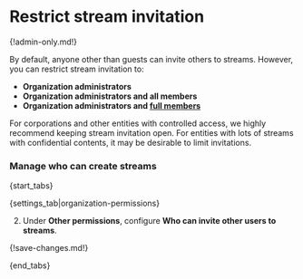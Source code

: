 # Restrict stream invitation

{!admin-only.md!}

By default, anyone other than guests can invite others to streams. However, you can restrict stream
invitation to:

* **Organization administrators**
* **Organization administrators and all members**
* **Organization administrators and [full members](/help/configure-waiting-period-for-full-members)**

For corporations and other entities with controlled access, we highly
recommend keeping stream invitation open. For entities with lots of streams with confidential
contents, it may be desirable to limit invitations.

### Manage who can create streams

{start_tabs}

{settings_tab|organization-permissions}

2. Under **Other permissions**, configure **Who can invite other users to streams**.

{!save-changes.md!}

{end_tabs}

